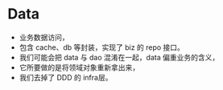 # Data

* 业务数据访问，
* 包含 cache、db 等封装，实现了 biz 的 repo 接口。
* 我们可能会把 data 与 dao 混淆在一起，data 偏重业务的含义，
* 它所要做的是将领域对象重新拿出来，
* 我们去掉了 DDD 的 infra层。